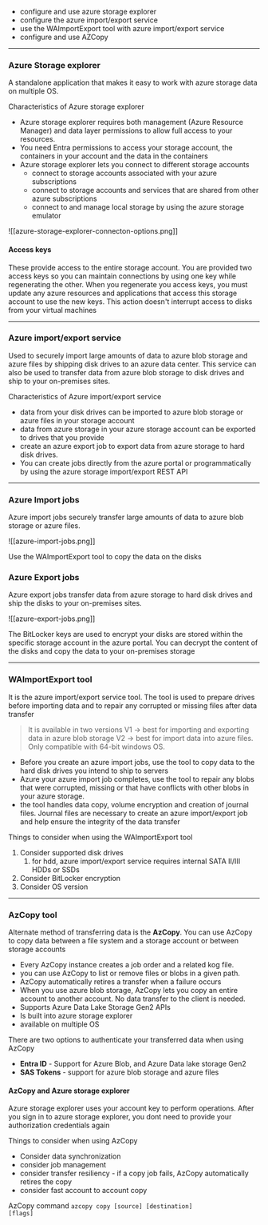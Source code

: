 
- configure and use azure storage explorer
- configure the azure import/export service
- use the WAImportExport tool with azure import/export service
- configure and use AZCopy


---

### Azure Storage explorer

A standalone application that makes it easy to work with azure storage data on multiple OS.

Characteristics of Azure storage explorer
- Azure storage explorer requires both management (Azure Resource Manager) and data layer permissions to allow full access to your resources.
- You need Entra permissions to access your storage account, the containers in your account and the data in the containers
- Azure storage explorer lets you connect to different storage accounts
	- connect to storage accounts associated with your azure subscriptions
	- connect to storage accounts and services that are shared from other azure subscriptions
	- connect to and manage local storage by using the azure storage emulator


![[azure-storage-explorer-connecton-options.png]]

#### Access keys

These provide access to the entire storage account. You are provided two access keys so you can maintain connections by using one key while regenerating the other.
When you regenerate you access keys, you must update any azure resources and applications that access this storage account to use the new keys. This action doesn't interrupt access to disks from your virtual machines


---

### Azure import/export service

Used to securely import large amounts of data to azure blob storage and azure files by shipping disk drives to an azure data center. This service can also be used to transfer data from azure blob storage to disk drives and ship to your on-premises sites.

Characteristics of Azure import/export service
- data from your disk drives can be imported to azure blob storage or azure files in your storage account
- data from azure storage in your azure storage account can be exported to drives that you provide
- create an azure export job to export data from azure storage to hard disk drives.
- You can create jobs directly from the azure portal or programmatically by using the azure storage import/export REST API


---

### Azure Import jobs

Azure import jobs securely transfer large amounts of data to azure blob storage or azure files. 

![[azure-import-jobs.png]]

Use the WAImportExport tool to copy the data on the disks

### Azure Export jobs

Azure export jobs transfer data from azure storage to hard disk drives and ship the disks to your on-premises sites. 

![[azure-export-jobs.png]]

The BitLocker keys are used to encrypt your disks are stored within the specific storage account in the azure portal. You can decrypt the content of the disks and copy the data to your on-premises storage


----

### WAImportExport tool

It is the azure import/export service tool. The tool is used to prepare drives before importing data and to repair any corrupted or missing files after data transfer

> It is available in two versions
> V1 -> best for importing and exporting data in azure blob storage
> V2 -> best for import data into azure files.
> Only compatible with 64-bit windows OS.


- Before you create an azure import jobs, use the tool to copy data to the hard disk drives you intend to ship to servers
- Azure your azure import job completes, use the tool to repair any blobs that were corrupted, missing or that have conflicts with other blobs in your azure storage.
- the tool handles data copy, volume encryption and creation of journal files. Journal files are necessary to create an azure import/export job and help ensure the integrity of the data transfer

Things to consider when using the WAImportExport tool
1. Consider supported disk drives
	1. for hdd, azure import/export service requires internal SATA II/III HDDs or SSDs
2. Consider BitLocker encryption
3. Consider OS version

---

### AzCopy tool

Alternate method of transferring data is the __AzCopy__.
You can use AzCopy to copy data between a file system and a storage account or between storage accounts

- Every AzCopy instance creates a job order and a related kog file. 
- you can use AzCopy to list or remove files or blobs in a given path. 
- AzCopy automatically retires a transfer when a failure occurs
- When you use azure blob storage, AzCopy lets you copy an entire account to another account. No data transfer to the client is needed.
- Supports Azure Data Lake Storage Gen2 APIs
- Is built into azure storage explorer
- available on multiple OS


There are two options to authenticate your transferred data when using AzCopy
- **Entra ID** - Support for Azure Blob, and Azure Data lake storage Gen2
- **SAS Tokens** - support for azure blob storage and azure files


#### AzCopy and Azure storage explorer

Azure storage explorer uses your account key to perform operations. After you sign in to azure storage explorer, you dont need to provide your authorization credentials again

Things to consider when using AzCopy
- Consider data synchronization
- consider job management
- consider transfer resiliency - if a copy job fails, AzCopy automatically retires the copy
- consider fast account to account copy


AzCopy command <code>azcopy copy [source] [destination] [flags]</code>

